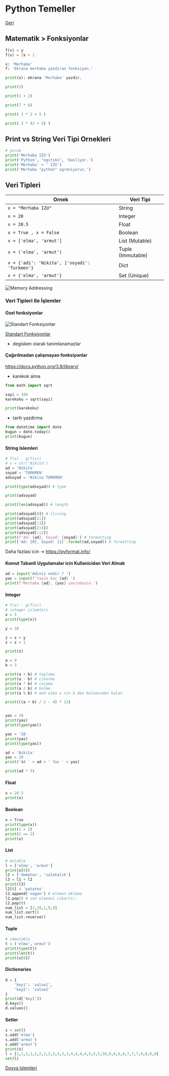 # Python Temeller
[Geri](2-vscode.md)

## Matematik > Fonksiyonlar
```python
f(x) = y
f(x) = 2x + 1

x: 'Merhaba'
f: 'Ekrana merhaba yazdiran fonksiyon.'

print(x): ekrana 'Merhaba' yazdir.

print(3)

print(1 + 2)

print(7 * 6)

print( 2 * 2 + 5 )

print( 2 * (2 + 5) )

```

## Print vs String Veri Tipi Ornekleri
```python
# yorum
print('Merhaba IZU')
print('Python', "egitimi", 'basliyor.')
print('Merhaba' + ' IZU')
print('Merhaba "python" ogreniyoruz.')
```

## Veri Tipleri

| Ornek | Veri Tipi
|-------|----------
|`x = "Merhaba IZU"`|String|
|`x = 20` | Integer
|`x = 20.5` | Float
|`x = True , x = False` | Boolean
|`x = ['elma', 'armut']`| List (Mutable)
|`x = ('elma', 'armut')`| Tuple (Immutable)
|`x = {'adi': 'Nikita', ]'soyadi': 'Turkmen'}`| Dict
|`x = {'elma', 'armut'}`| Set (Unique)

![Memory Addressing](img/memory-addressing.jpg)

### Veri Tipleri Ile İşlemler 
#### Ozel fonksiyonlar

![Standart Fonksiyonlar](img/buildin_functions.png)

[Standart Fonksiyonlar](https://docs.python.org/3.8/library/functions.html)
* degisken olarak tanimlanamazlar
#### Çağırılmadan çalışmayan fonksiyonlar
https://docs.python.org/3.8/library/

* karekok alma
```python
from math import sqrt

sayi = 100
karekoku = sqrt(sayi)

print(karekoku)
```
* tarih yazdirma
```python
from datetime import date
bugun = date.today()
print(bugun)
```

#### String Islemleri
```python
# f(x) - g(f(x))
# s = str('Nikita')
ad = 'Nikita'
soyad = 'TURKMEN'
adsoyad = 'Nikita TURKMEN'

print(type(adsoyad)) # type

print(adsoyad)

print(len(adsoyad)) # length

print(adsoyad[0]) # slicing
print(adsoyad[2:])
print(adsoyad[:3])
print(adsoyad[2:4])
print(adsoyad[::2])
print(f'Ad: {ad}, Soyad: {soyad}') # formatting
print('Ad: {0}, Soyad: {1}'.format(ad,soyad)) # formatting
```
Daha fazlasi icin -> https://pyformat.info/

#### Komut Tabanli Uygulamalar icin Kullanicidan Veri Almak
```python
ad = input('Adiniz nedir ? ')
yas = input(f'Yasin kac {ad} ')
print(f'Merhaba {ad}, {yas} yasindasin.')
```

#### Integer
```python
# f(x) - g(f(x))
# integer islemleri
x = 5
print(type(x))

y = 10

z = x + y
z = z + 1

print(z)

a = 9
b = 3

print(a + b) # toplama
print(a - b) # cikarma
print(a * b) # carpma
print(a / b) # bolme
print(a % b) # mod alma a nin b den bolumunden kalan

print(((a + b) / 2 - 4) * 12)


yas = 28
print(yas)
print(type(yas))

yas = '28'
print(yas)
print(type(yas))

ad = 'Nikita'
yas = 28
print('Ad ' + ad + ' Yas ' + yas)

print(ad * 5)


```

#### Float
```python
x = 20.5
print(x)
```
#### Boolean
```python
x = True
print(type(x))
print(1 > 2)
print(2 == 2)
print(x)
```

#### List
```python
# mutable
l = ['elma', 'armut']
print(x[0])
l2 = ['domates', 'salatalik']
l3 = l1 + l2
print(l3)
l2[0] = 'patates'
l2.append('sogan') # eleman ekleme.
l2.pop() # son elemani cikartir.
l2.pop(0)
num_list = [3,10,1,8,9]
num_list.sort()
num_list.reverse()
```

#### Tuple
```python
# immutable
t = ('elma','armut')
print(type(t))
print(len(t))
print(x[0])
```

#### Dictionaries
```python
d = {
    'key1': 'value1',
    'key2': 'value2'
}
print(d['key1'])
d.keys()
d.values()
```

#### Setler
```python
s = set()
s.add('elma')
s.add('armut')
s.add('armut')
print(s)
l = [1,1,1,1,2,2,2,2,3,3,3,3,4,4,4,4,5,5,5,56,6,6,6,6,7,7,7,8,8,8,8]
set(l)
```

[Dosya Islemleri](4-dosyaislemleri.md)

